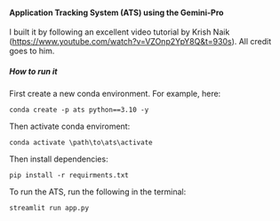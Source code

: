 #### Application Tracking System (ATS) using the Gemini-Pro
I built it by following an excellent video tutorial by Krish Naik (https://www.youtube.com/watch?v=VZOnp2YpY8Q&t=930s). All credit goes to him.

##### How to run it
First create a new conda environment. For example, here:

```conda create -p ats python==3.10 -y```

Then activate conda enviroment:

```conda activate \path\to\ats\activate```

Then install dependencies:

```pip install -r requirments.txt```

To run the ATS, run the following in the terminal:

```streamlit run app.py```